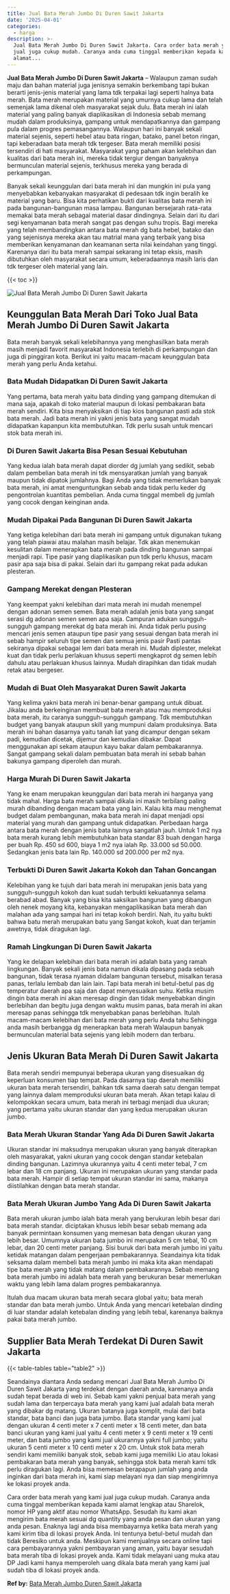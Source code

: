 ```yaml
---
title: Jual Bata Merah Jumbo Di Duren Sawit Jakarta
date: '2025-04-01'
categories:
  - harga
description: >-
  Jual Bata Merah Jumbo Di Duren Sawit Jakarta. Cara order bata merah yang kami
  jual juga cukup mudah. Caranya anda cuma tinggal memberikan kepada kami
  alamat...
---
```


**Jual Bata Merah Jumbo Di Duren Sawit Jakarta** – Walaupun zaman sudah maju dan bahan material juga jenisnya semakin berkembang tapi bukan berarti jenis-jenis material yang lama tdk terpakai lagi seperti halnya bata merah. Bata merah merupakan material yang umurnya cukup lama dan telah semenjak lama dikenal oleh masyarakat sejak dulu. Bata merah ini ialah material yang paling banyak diaplikasikan di Indonesia sebab memang mudah dalam produksinya, gampang untuk mendapatkannya dan gampang pula dalam progres pemasangannya. Walaupun hari ini banyak sekali material sejenis, seperti hebel atau bata ringan, batako, panel beton ringan, tapi keberadaan bata merah tdk tergeser. Bata merah memiliki posisi tersendiri di hati masyarakat. Masyarakat yang paham akan kelebihan dan kualitas dari bata merah ini, mereka tidak tergiur dengan banyaknya bermunculan material sejenis, terkhusus mereka yang berada di perkampungan.

Banyak sekali keunggulan dari bata merah ini dan mungkin ini pula yang menyebabkan kebanyakan masyarakat di pedesaan tdk ingin beralih ke material yang baru. Bisa kita perhatikan bukti dari kualitas bata merah ini pada bangunan-bangunan masa lampau. Bangunan bersejarah rata-rata memakai bata merah sebagai material dasar dindingnya. Selain dari itu dari segi kenyamanan bata merah sangat pas dengan suhu tropis. Bagi mereka yang telah membandingkan antara bata merah dg bata hebel, batako dan yang sejenisnya mereka akan tau matrial mana yang terbaik yang bisa memberikan kenyamanan dan keamanan serta nilai keindahan yang tinggi. Karenanya dari itu bata merah sampai sekarang ini tetap eksis, masih dibutuhkan oleh masyarakat secara umum, keberadaannya masih laris dan tdk tergeser oleh material yang lain.

{{< toc >}}

![Jual Bata Merah Jumbo Di Duren Sawit Jakarta](/images/jual-bata-merah-04.png)

## Keunggulan Bata Merah Dari Toko Jual Bata Merah Jumbo Di Duren Sawit Jakarta

Bata merah banyak sekali kelebihannya yang menghasilkan bata merah masih menjadi favorit masyarakat Indonesia terlebih di perkampungan dan juga di pinggiran kota. Berikut ini yaitu macam-macam keunggulan bata merah yang perlu Anda ketahui.

### Bata Mudah Didapatkan Di Duren Sawit Jakarta

Yang pertama, bata merah yaitu bata dinding yang gampang ditemukan di mana saja, apakah di toko material maupun di lokasi pembakaran bata merah sendiri. Kita bisa menyaksikan di tiap kios bangunan pasti ada stok bata merah. Jadi bata merah ini yakni jenis bata yang sangat mudah didapatkan kapanpun kita membutuhkan. Tdk perlu susah untuk mencari stok bata merah ini.

### Di Duren Sawit Jakarta Bisa Pesan Sesuai Kebutuhan

Yang kedua ialah bata merah dapat diorder dg jumlah yang sedikit, sebab dalam pembelian bata merah ini tdk mensyaratkan jumlah yang banyak maupun tidak dipatok jumlahnya. Bagi Anda yang tidak memerlukan banyak bata merah, ini amat menguntungkan sebab anda tidak perlu keder dg pengontrolan kuantitas pembelian. Anda cuma tinggal membeli dg jumlah yang cocok dengan keinginan anda.

### Mudah Dipakai Pada Bangunan Di Duren Sawit Jakarta

Yang ketiga kelebihan dari bata merah ini gampang untuk digunakan tukang yang telah piawai atau malahan masih belajar. Tdk akan menemukan kesulitan dalam menerapkan bata merah pada dinding bangunan sampai menjadi rapi. Tipe pasir yang diaplikasikan pun tdk perlu khusus, macam pasir apa saja bisa di pakai. Selain dari itu gampang rekat pada adukan plesteran.

### Gampang Merekat dengan Plesteran

Yang keempat yakni kelebihan dari mata merah ini mudah menempel dengan adonan semen semen. Bata merah adalah jenis bata yang sangat serasi dg adonan semen semen apa saja. Campuran adukan sungguh-sungguh gampang merekat dg bata merah ini. Anda tidak perlu pusing mencari jenis semen ataupun tipe pasir yang sesuai dengan bata merah ini sebab hampir seluruh tipe semen dan semua jenis pasir Pasti pantas sekiranya dipakai sebagai lem dari bata merah ini. Mudah diplester, melekat kuat dan tidak perlu perlakuan khusus seperti mengkaprot dg semen lebih dahulu atau perlakuan khusus lainnya. Mudah dirapihkan dan tidak mudah retak atau bergeser.

### Mudah di Buat Oleh Masyarakat Duren Sawit Jakarta

Yang kelima yakni bata merah ini benar-benar gampang untuk dibuat. Jikalau anda berkeinginan membuat bata merah atau mau memproduksi bata merah, itu caranya sungguh-sungguh gampang. Tdk membutuhkan budget yang banyak ataupun skill yang mumpuni dalam produksinya. Bata merah ini bahan dasarnya yaitu tanah liat yang dicampur dengan sekam padi, kemudian dicetak, dijemur dan kemudian dibakar. Dapat menggunakan api sekam ataupun kayu bakar dalam pembakarannya. Sangat gampang sekali dalam pembuatan bata merah ini sebab bahan bakunya gampang diperoleh dan murah.

### Harga Murah Di Duren Sawit Jakarta

Yang ke enam merupakan keunggulan dari bata merah ini harganya yang tidak mahal. Harga bata merah sampai dikala ini masih terbilang paling murah dibanding dengan macam bata yang lain. Kalau kita mau menghemat budget dalam pembangunan, maka bata merah ini dapat menjadi opsi material yang murah dan gampang untuk didapatkan. Perbedaan harga antara bata merah dengan jenis bata lainnya sangatlah jauh. Untuk 1 m2 nya bata merah kurang lebih membutuhkan bata standar 83 buah dengan harga per buah Rp. 450 sd 600, biaya 1 m2 nya ialah Rp. 33.000 sd 50.000. Sedangkan jenis bata lain Rp. 140.000 sd 200.000 per m2 nya.

### Terbukti Di Duren Sawit Jakarta Kokoh dan Tahan Goncangan

Kelebihan yang ke tujuh dari bata merah ini merupakan jenis bata yang sungguh-sungguh kokoh dan kuat sudah terbukti kekuatannya selama berabad abad. Banyak yang bisa kita saksikan bangunan yang dibangun oleh nenek moyang kita, kebanyakan mengaplikasikan bata merah dan malahan ada yang sampai hari ini tetap kokoh berdiri. Nah, itu yaitu bukti bahwa batu merah merupakan batu yang Sangat kokoh, kuat dan terjamin awetnya, tidak diragukan lagi.

### Ramah Lingkungan Di Duren Sawit Jakarta

Yang ke delapan kelebihan dari bata merah ini adalah bata yang ramah lingkungan. Banyak sekali jenis bata namun dikala dipasang pada sebuah bangunan, tidak terasa nyaman didalam bangunan tersebut, misalkan terasa panas, terlalu lembab dan lain lain. Tapi bata merah ini betul-betul pas dg temperatur daerah apa saja dan dapat menyesuaikan suhu. Ketika musim dingin bata merah ini akan meresap dingin dan tidak menyebabkan dingin berlebihan dan begitu juga dengan waktu musim panas, bata merah ini akan meresap panas sehingga tdk menyebabkan panas berlebihan. Itulah macam-macam kelebihan dari bata merah yang perlu Anda tahu Sehingga anda masih berbangga dg menerapkan bata merah Walaupun banyak bermunculan material bata sejenis yang lebih modern dan terbaru.

## Jenis Ukuran Bata Merah Di Duren Sawit Jakarta

Bata merah sendiri mempunyai beberapa ukuran yang disesuaikan dg keperluan konsumen tiap tempat. Pada dasarnya tiap daerah memiliki ukuran bata merah tersendiri, bahkan tdk sama daerah satu dengan tempat yang lainnya dalam memproduksi ukuran bata merah. Akan tetapi kalau di kelompokkan secara umum, bata merah ini terbagi menjadi dua ukuran; yang pertama yaitu ukuran standar dan yang kedua merupakan ukuran jumbo.

### Bata Merah Ukuran Standar Yang Ada Di Duren Sawit Jakarta

Ukuran standar ini maksudnya merupakan ukuran yang banyak diterapkan oleh masyarakat, yakni ukuran yang cocok dengan standar ketebalan dinding bangunan. Lazimnya ukurannya yaitu 4 centi meter tebal, 7 cm lebar dan 18 cm panjang. Ukuran ini merupakan ukuran yang standar pada bata merah. Hampir di setiap tempat ukuran standar ini sama, makanya diistilahkan dengan bata merah standar.

### Bata Merah Ukuran Jumbo Yang Ada Di Duren Sawit Jakarta

Bata merah ukuran jumbo ialah bata merah yang berukuran lebih besar dari bata merah standar. diciptakan khusus lebih besar sebab memang ada banyak permintaan konsumen yang memesan bata dengan ukuran yang lebih besar. Umumnya ukuran bata jumbo ini merupakan 5 cm tebal, 10 cm lebar, dan 20 centi meter panjang. Sisi buruk dari bata merah jumbo ini yaitu ketidak matangan dalam pengerjaan pembakarannya. Seandainya kita tidak seksama dalam membeli bata merah jumbo ini maka kita akan mendapati tipe bata merah yang tidak matang dalam pembakarannya. Sebab memang bata merah jumbo ini adalah bata merah yang berukuran besar memerlukan waktu yang lebih lama dalam progres pembakarannya.

Itulah dua macam ukuran bata merah secara global yaitu; bata merah standar dan bata merah jumbo. Untuk Anda yang mencari ketebalan dinding di luar standar adalah ketebalan dinding yang lebih tebal, karenanya baiknya pakai bata merah jumbo.

## Supplier Bata Merah Terdekat Di Duren Sawit Jakarta

{{< table-tables table="table2" >}}

Seandainya diantara Anda sedang mencari Jual Bata Merah Jumbo Di Duren Sawit Jakarta yang terdekat dengan daerah anda, karenanya anda sudah tepat berada di web ini. Sebab kami yakni penjual bata merah yang sudah lama dan terpercaya bata merah yang kami jual adalah bata merah yang dibakar dg matang. Ukuran batanya juga komplit, mulai dari bata standar, bata banci dan juga bata jumbo. Bata standar yang kami jual dengan ukuran 4 centi meter x 7 centi meter x 18 centi meter, dan bata banci ukuran yang kami jual yaitu 4 centi meter x 9 centi meter x 19 centi meter, dan bata jumbo yang kami jual ukurannya yakni full jumbo; yaitu ukuran 5 centi meter x 10 centi meter x 20 cm. Untuk stok bata merah sendiri kami memiliki banyak stok, sebab kami juga memiliki Lio atau lokasi pembakaran bata merah yang banyak, sehingga stok bata merah kami tdk perlu diragukan lagi. Anda bisa memesan berapapun jumlah yang anda inginkan dari bata merah ini, kami siap melayani nya dan siap mengirimnya ke lokasi proyek anda.

Cara order bata merah yang kami jual juga cukup mudah. Caranya anda cuma tinggal memberikan kepada kami alamat lengkap atau Sharelok, nomor HP yang aktif atau nomor WhatsApp. Sesudah itu kami akan mengirim bata merah sesuai dg quantity yang anda pesan dan ukuran yang anda pesan. Enaknya lagi anda bisa membayarnya ketika bata merah yang kami kirim tiba di lokasi proyek Anda. Ini tentunya betul-betul mudah dan tidak Beresiko untuk anda. Meskipun kami menjualnya secara online tapi cara pembayarannya yakni pembayaran yang aman, yaitu bayar sesudah bata merah tiba di lokasi proyek anda. Kami tidak melayani uang muka atau DP Jadi kami hanya memperoleh uang dikala bata merah yang kami jual sudah tiba di lokasi proyek anda.

**Ref by:** [Bata Merah Jumbo Duren Sawit Jakarta](https://id.wikipedia.org/wiki/Bata)

